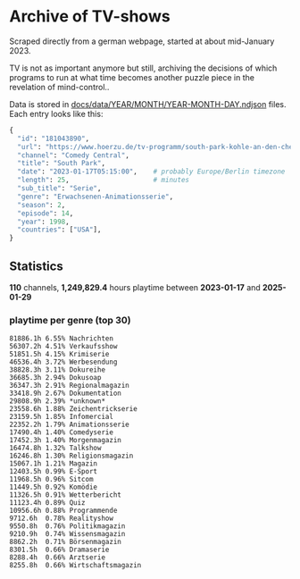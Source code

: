 # Archive of TV-shows

Scraped directly from a german webpage, started at about mid-January 2023.

TV is not as important anymore but still, archiving the decisions of which programs to run at what time
becomes another puzzle piece in the revelation of mind-control.. 

Data is stored in [docs/data/YEAR/MONTH/YEAR-MONTH-DAY.ndjson](docs/data/) files. 
Each entry looks like this:

```python
{
  "id": "181043890", 
  "url": "https://www.hoerzu.de/tv-programm/south-park-kohle-an-den-chefkoch/bid_181043890/", 
  "channel": "Comedy Central", 
  "title": "South Park", 
  "date": "2023-01-17T05:15:00",    # probably Europe/Berlin timezone 
  "length": 25,                     # minutes 
  "sub_title": "Serie", 
  "genre": "Erwachsenen-Animationsserie", 
  "season": 2, 
  "episode": 14, 
  "year": 1998, 
  "countries": ["USA"],
}
```

## Statistics

**110** channels, **1,249,829.4** hours playtime between **2023-01-17** and **2025-01-29**


### playtime per genre (top 30)

    81886.1h 6.55% Nachrichten
    56307.2h 4.51% Verkaufsshow
    51851.5h 4.15% Krimiserie
    46536.4h 3.72% Werbesendung
    38828.3h 3.11% Dokureihe
    36685.3h 2.94% Dokusoap
    36347.3h 2.91% Regionalmagazin
    33418.9h 2.67% Dokumentation
    29808.9h 2.39% *unknown*
    23558.6h 1.88% Zeichentrickserie
    23159.5h 1.85% Infomercial
    22352.2h 1.79% Animationsserie
    17490.4h 1.40% Comedyserie
    17452.3h 1.40% Morgenmagazin
    16474.8h 1.32% Talkshow
    16246.8h 1.30% Religionsmagazin
    15067.1h 1.21% Magazin
    12403.5h 0.99% E-Sport
    11968.5h 0.96% Sitcom
    11449.5h 0.92% Komödie
    11326.5h 0.91% Wetterbericht
    11123.4h 0.89% Quiz
    10956.6h 0.88% Programmende
    9712.6h  0.78% Realityshow
    9550.8h  0.76% Politikmagazin
    9210.9h  0.74% Wissensmagazin
    8862.2h  0.71% Börsenmagazin
    8301.5h  0.66% Dramaserie
    8288.4h  0.66% Arztserie
    8255.8h  0.66% Wirtschaftsmagazin
